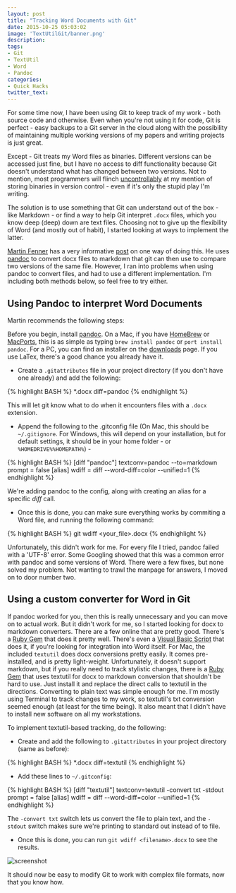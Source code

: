 ```yaml
---
layout: post
title: "Tracking Word Documents with Git"
date: 2015-10-25 05:03:02
image: 'TextUtilGit/banner.png'
description:
tags:
- Git
- TextUtil
- Word
- Pandoc
categories:
- Quick Hacks
twitter_text:
---
```

 
For some time now, I have been using Git to keep track of my work - both source code and otherwise. Even when you're not using it for code, Git is perfect - easy backups to a Git server in the cloud along with the possibility of maintaining multiple working versions of my papers and writing projects is just great.

Except - Git treats my Word files as binaries. Different versions can be accessed just fine, but I have no access to diff functionality because Git doesn't understand what has changed between two versions. Not to mention, most programmers will flinch [uncontrollably][stkovflowq] at my mention of storing binaries in version control - even if it's only the stupid play I'm writing.

The solution is to use something that Git can understand out of the box - like Markdown - or find a way to help Git interpret `.docx` files, which you know deep (deep) down are text files. Choosing not to give up the flexibility of Word (and mostly out of habit), I started looking at ways to implement the latter.

[Martin Fenner][mfbio] has a very informative [post][mfpost] on one way of doing this. He uses [pandoc][pandoclink] to convert docx files to markdown that git can then use to compare two versions of the same file. However, I ran into problems when using pandoc to convert files, and had to use a different implementation. I'm including both methods below, so feel free to try either.

## Using Pandoc to interpret Word Documents

Martin recommends the following steps:

Before you begin, install [pandoc][pandoclink]. On a Mac, if you have [HomeBrew][hblink] or [MacPorts][mplink], this is as simple as typing `brew install pandoc` or `port install pandoc`. For a PC, you can find an installer on the [downloads][pddownloads] page. If you use LaTex, there's a good chance you already have it.

+ Create a `.gitattributes` file in your project directory (if you don't have one already) and add the following:

{% highlight BASH %}
*.docx diff=pandoc
{% endhighlight %}

This will let git know what to do when it encounters files with a `.docx` extension.

+ Append the following to the .gitconfig file (On Mac, this should be `~/.gitignore`. For Windows, this will depend on your installation, but for default settings, it should be in your home folder - or `%HOMEDRIVE%%HOMEPATH%`) - 

{% highlight BASH %}
[diff "pandoc"]
  textconv=pandoc --to=markdown
  prompt = false
[alias]
  wdiff = diff --word-diff=color --unified=1
{% endhighlight %}

We're adding pandoc to the config, along with creating an alias for a specific *diff* call.

+ Once this is done, you can make sure everything works by commiting a Word file, and running the following command:

{% highlight BASH %}
git wdiff <your_file>.docx
{% endhighlight %}

Unfortunately, this didn't work for me. For every file I tried, pandoc failed with a 'UTF-8' error. Some Googling showed that this was a common error with pandoc and some versions of Word. There were a few fixes, but none solved my problem. Not wanting to trawl the manpage for answers, I moved on to door number two.

## Using a custom converter for Word in Git

If pandoc worked for you, then this is really unnecessary and you can move on to actual work. But it didn't work for me, so I started looking for docx to markdown converters. There are a few online that are pretty good. There's a [Ruby Gem][rgmarkdown] that does it pretty well. There's even a [Visual Basic Script][vbscript] that does it, if you're looking for integration into Word itself. For Mac, the included `textutil` does docx conversions pretty easily. It comes pre-installed, and is pretty light-weight. Unfortunately, it doesn't support markdown, but if you really need to track stylistic changes, there is a [Ruby Gem][rgmarkdown2] that uses textutil for docx to markdown conversion that shouldn't be hard to use. Just install it and replace the direct calls to textutil in the directions. 
Converting to plain text was simple enough for me. I'm mostly using Terminal to track changes to my work, so textutil's txt conversion seemed enough (at least for the time being). It also meant that I didn't have to install new software on all my workstations.

To implement textutil-based tracking, do the following:

+ Create and add the following to `.gitattributes` in your project directory (same as before):

{% highlight BASH %}
*.docx diff=textutil
{% endhighlight %}

+ Add these lines to `~/.gitconfig`:

{% highlight BASH %}
[diff "textutil"]
  textconv=textutil -convert txt -stdout
  prompt = false
[alias]
  wdiff = diff --word-diff=color --unified=1
{% endhighlight %}

The `-convert txt` switch lets us convert the file to plain text, and the `-stdout` switch makes sure we're printing to standard out instead of to file.

+ Once this is done, you can run `git wdiff <filename>.docx` to see the results.

![screenshot]({{site.url}}/assets/img/TextUtilGit/screenshot.png)

It should now be easy to modify Git to work with complex file formats, now that you know how.

[rgmarkdown2]:https://gist.github.com/ttscoff/3861434
[vbscript]:https://gist.github.com/hawkrives/2305254
[rgmarkdown]:https://github.com/benbalter/word-to-markdown
[pddownloads]:https://github.com/jgm/pandoc/releases/tag/1.15.1.1
[hblink]:https://brew.sh
[mplink]:https://www.macports.org/
[stkovflowq]:http://stackoverflow.com/questions/29674006/is-it-good-practice-to-store-binary-dependencies-in-source-control
[mfbio]:http://blog.martinfenner.org/about.html
[mfpost]:http://blog.martinfenner.org/about.html
[pandoclink]:http://pandoc.org/